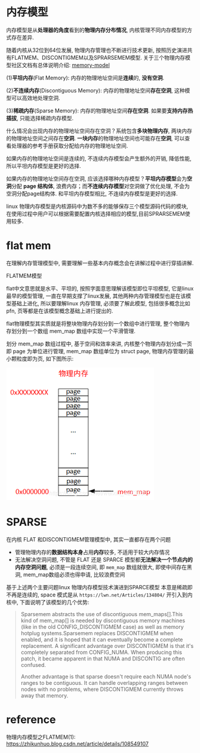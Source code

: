 
# 内存模型

内存模型是从**处理器的角度**看到的**物理内存分布情况**, 内核管理不同内存模型的方式存在差异. 

随着内核从32位到64位发展, 物理内存管理也不断进行技术更新, 按照历史演进共有FLATMEM、DISCONTIGMEM以及SPRARSEMEM模型. 关于三个物理内存模型社区文档有总体说明介绍: [memory-model](https://www.kernel.org/doc/html/latest/vm/memory-model.html)

(1)**平坦内存**(Flat Memory): 内存的物理地址空间是**连续**的, **没有空洞**. 

(2)**不连续内存**(Discontiguous Memory): 内存的物理地址空间**存在空洞**, 这种模型可以高效地处理空洞. 

(3)**稀疏内存**(Sparse Memory): 内存的物理地址空间**存在空洞**. 如果要**支持内存热插拔**, 只能选择稀疏内存模型. 

什么情况会出现内存的物理地址空间存在空洞？系统包含**多块物理内存**, 两块内存的物理地址空间之间存在**空洞**. **一块内存**的物理地址空间也可能存在**空洞**, 可以查看处理器的参考手册获取分配给内存的物理地址空间. 

如果内存的物理地址空间是连续的, 不连续内存模型会产生额外的开销, 降低性能, 所以平坦内存模型是更好的选择. 

如果内存的物理地址空间存在空洞, 应该选择哪种内存模型？**平坦内存模型**会为**空洞**分配 **page 结构体**, 浪费内存；而**不连续内存模型**对空洞做了优化处理, 不会为空洞分配page结构体. 和平坦内存模型相比, 不连续内存模型是更好的选择. 

linux 物理内存模型是内核源码中为数不多的能够保存三个模型源码代码的模块, 在使用过程中用户可以根据需要配置内核选择相应的模型,目前SPRARSEMEM使用较多. 

# flat mem

在理解内存管理模型中, 需要理解一些基本内存概念会在讲解过程中进行穿插讲解. 

FLATMEM模型

flat中文意思就是水平、平坦的, 按照字面意思理解该模型即位平坦模型, 它是linux最早的模型管理, 一直在早期支撑了linux发展, 其他两种内存管理模型也是在该模型基础上进化, 所以要理解linux 内存管理, 必须要了解此模型, 包括很多概念比如 pfn, 页等都是在该模型概念基础上进行提出的. 

flat物理模型其实质就是将整块物理内存划分到一个数组中进行管理, 整个物理内存划分到一个数组 mem_map 数组中实现一个平滑管理. 

划分 mem_map 数组过程中, 基于空间和效率来讲, 内核整个物理内存划分成一页即 page 为单位进行管理, mem_map 数组单位为 struct page, 物理内存管理的最小颗粒度即为页, 如下图所示: 

![2022-04-15-12-51-42.png](./images/2022-04-15-12-51-42.png)




# SPARSE

在内核 FLAT 和DISCONTIGMEM管理模型中, 其实一直都存在两个问题

* 管理物理内存的**数据结构本身**占用**内存**较多, 不适用于较大内存情况
* 无法解决空洞问题, 不管是 FLAT 还是 SPARCE 模型都**无法解决一个节点内的内存空洞问题**, 必须是一段连续空间, 即 `mem_map` 数组就很大, 即使中间存在黑洞, mem_map数组必须也得申请, 比较浪费空间

基于上述两个主要问题linux 物理内存模型技术演进到SPARCE模型 本意是稀疏即不再是连续的, space 模式是从 `https://lwn.net/Articles/134804/` 开引入到内核中, 下面说明了该模型的几个优势: 

>
>Sparsemem abstracts the use of discontiguous mem_maps[].This kind of mem_map[] is needed by discontiguous memory machines (like in the old CONFIG_DISCONTIGMEM case) as well as memory hotplug systems.Sparsemem replaces DISCONTIGMEM when enabled, and it is hoped that it can eventually become a complete replacement. A significant advantage over DISCONTIGMEM is that it's completely separated from CONFIG_NUMA.  When producing this patch, it became apparent in that NUMA and DISCONTIG are often confused.
>
>Another advantage is that sparse doesn't require each NUMA node's ranges to be contiguous.  It can handle overlapping ranges between nodes with no problems, where DISCONTIGMEM currently throws away that memory.


# reference

物理内存模型之FLATMEM(1): https://zhikunhuo.blog.csdn.net/article/details/108549107